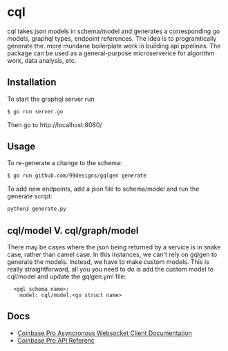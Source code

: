 # cql

cql takes json models in schema/model and generates a corresponding go models, graphql types, endpoint references. The idea is to programtically generate the. more mundane boilerplate work in building api pipelines.  The package can be used as a general-purpose microserverice for algorithm work, data analysis, etc.

## Installation

To start the graphql server run

```sh
$ go run server.go
```

Then go to http://localhost:8080/

## Usage

To re-generate a change to the schema:

```sh
$ go run github.com/99designs/gqlgen generate
```

To add new endpoints, add a json file to schema/model and run the generate script:
```sh
python3 generate.py
```

## cql/model V. cql/graph/model

There may be cases where the json being returned by a service is in snake case, rather than camel case. In this instances, we can't rely on gqlgen to generate the models. Instead, we have to make custom models. This is really straightforward, all you you need to do is add the custom model to cql/model and update the gqlgen.yml file:

```
  <gql schema name>:
    model: cql/model.<go struct name>
```

## Docs

- [Coinbase Pro Asyncronous Websocket Client Documentation](https://readthedocs.org/projects/copra/downloads/pdf/latest/)
- [Coinbase Pro API Referenc](https://docs.pro.coinbase.com/)
